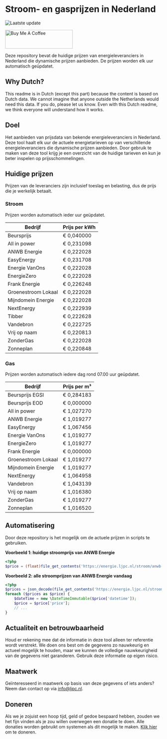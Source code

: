# Stroom- en gasprijzen in Nederland

![Laatste update](https://img.shields.io/badge/laatste%20update-2023--08--08%2018%3A00%20CET-brightgreen)

<a href="https://www.buymeacoffee.com/Lars-" target="_blank"><img src="https://cdn.buymeacoffee.com/buttons/v2/default-orange.png" alt="Buy Me A Coffee" height="60" style="height: 60px !important;width: 217px !important;" ></a>

Deze repository bevat de huidige prijzen van energieleveranciers in Nederland die dynamische prijzen aanbieden. De prijzen worden elk uur automatisch geüpdatet.

## Why Dutch?

This readme is in Dutch (except this part) because the content is based on Dutch data. We cannot imagine that anyone outside the Netherlands would need this data. If you do, please let us know. Even with this Dutch readme, we think
everyone will understand how it works.

## Doel

Het aanbieden van prijsdata van bekende energieleveranciers in Nederland. Deze tool haalt elk uur de actuele energietarieven op van verschillende energieleveranciers die dynamische prijzen aanbieden. Door gebruik te maken van deze tool
krijg je een overzicht van de huidige tarieven en kun je beter inspelen op prijsschommelingen.

## Huidige prijzen

Prijzen van de leveranciers zijn inclusief toeslag en belasting, dus de prijs die je werkelijk betaalt.

### Stroom

Prijzen worden automatisch ieder uur geüpdatet.

 Bedrijf | Prijs per kWh 
---------|---------------
Beursprijs | € 0,040000
All in power | € 0,231098
ANWB Energie | € 0,222028
EasyEnergy | € 0,231708
Energie VanOns | € 0,222028
EnergieZero | € 0,222028
Frank Energie | € 0,226248
Groenestroom Lokaal | € 0,222028
Mijndomein Energie | € 0,222028
NextEnergy | € 0,222939
Tibber | € 0,222628
Vandebron | € 0,222725
Vrij op naam | € 0,220813
ZonderGas | € 0,222028
Zonneplan | € 0,220848


### Gas

Prijzen worden automatisch iedere dag rond 07.00 uur geüpdatet.

 Bedrijf | Prijs per m³ 
---------|--------------
Beursprijs EGSI | € 0,284183
Beursprijs EOD | € 0,000000
All in power | € 1,027270
ANWB Energie | € 1,019277
EasyEnergy | € 1,067456
Energie VanOns | € 1,019277
EnergieZero | € 1,019277
Frank Energie | € 0,000000
Groenestroom Lokaal | € 1,019277
Mijndomein Energie | € 1,019277
NextEnergy | € 1,064958
Vandebron | € 1,043139
Vrij op naam | € 1,016380
ZonderGas | € 1,019277
Zonneplan | € 1,016520


## Automatisering

Door deze repository is het mogelijk om de actuele prijzen in scripts te gebruiken.

**Voorbeeld 1: huidige stroomprijs van ANWB Energie**

```php
<?php
$price = (float)file_get_contents('https://energie.ljpc.nl/stroom/anwb-energie-nu.txt');

```

**Voorbeeld 2: alle stroomprijzen van ANWB Energie vandaag**

```php
<?php
$prices = json_decode(file_get_contents('https://energie.ljpc.nl/stroom/all-in-power-vandaag.json'),true);
foreach ($prices as $price) {
    $dateTime = new \DateTimeImmutable($price['datetime']);
    $price = $price['price'];
    // ...
}
```

## Actualiteit en betrouwbaarheid

Houd er rekening mee dat de informatie in deze tool alleen ter referentie wordt verstrekt. We doen ons best om de gegevens zo nauwkeurig en actueel mogelijk te houden, maar we kunnen de volledige nauwkeurigheid van de gegevens niet
garanderen. Gebruik deze informatie op eigen risico.

## Maatwerk

Geïnteresseerd in maatwerk op basis van deze gegevens of iets anders? Neem dan contact op
via [info@ljpc.nl](mailto:info@ljpc.nl?subject=Energie%20prijzen).

## Doneren

Als we je zojuist een hoop tijd, geld of gedoe bespaard hebben, zouden we het fijn vinden als je zou willen overwegen een
donatie te doen. Alle donaties worden gebruikt om systemen als dit mogelijk te
maken. [Klik hier](https://www.buymeacoffee.com/Lars-) om te doneren.
